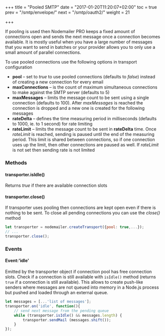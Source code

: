 +++
title = "Pooled SMTP"
date = "2017-01-20T11:20:07+02:00"
toc = true
prev = "/smtp/envelope/"
next = "/smtp/oauth2/"
weight = 21

+++

If pooling is used then Nodemailer PRO keeps a fixed amount of connections open and sends the next message once a connection becomes available. It is mostly useful when you have a large number of messages that you want to send in batches or your provider allows you to only use a small amount of parallel connections.

To use pooled connections use the following options in transport configuration

- **pool** – set to *true* to use pooled connections (defaults to *false*) instead of creating a new connection for every email
- **maxConnections** – is the count of maximum simultaneous connections to make against the SMTP server (defaults to 5)
- **maxMessages** – limits the message count to be sent using a single connection (defaults to 100). After *maxMessages* is reached the connection is dropped and a new one is created for the following messages
- **rateDelta** – defines the time measuring period in milliseconds (defaults to 1000, ie. to 1 second) for rate limiting
- **rateLimit** – limits the message count to be sent in **rateDelta** time. Once *rateLimit* is reached, sending is paused until the end of the measuring period. This limit is shared between connections, so if one connection uses up the limit, then other connections are paused as well. If *rateLimit* is not set then sending rate is not limited

### Methods

#### transporter.isIdle()

Returns *true* if there are available connection slots

#### transporter.close()

If transporter uses pooling then connections are kept open even if there is nothing to be sent. To close all pending connections you can use the *close()* method

```javascript
let transporter = nodemailer.createTransport({pool: true,...});
// ...
transporter.close();
```

### Events

#### Event:'idle'

Emitted by the transporter object if connection pool has free connection slots. Check if a connection is still available with `isIdle()` method (returns `true` if a connection is still available). This allows to create push-like senders where messages are not queued into memory in a Node.js process but pushed and loaded through an external queue.

```javascript
let messages = [...'list of messages'];
transporter.on('idle', function(){
    // send next message from the pending queue
    while (transporter.isIdle() && messages.length) {
        transporter.sendMail (messages.shift());
    }
});
```
